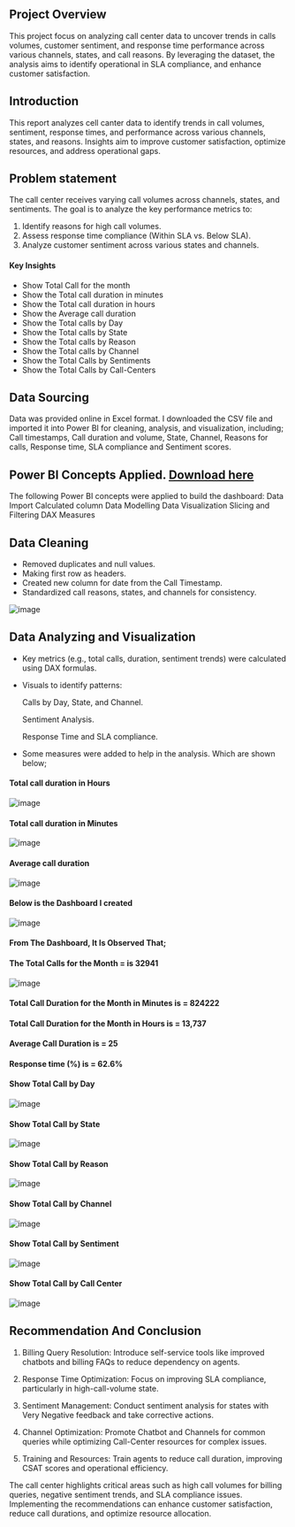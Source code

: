 ## Project Overview

This project focus on analyzing call center data to uncover trends in calls volumes, customer sentiment, and response time performance across various channels, states, and call reasons. By leveraging the dataset, the analysis aims to identify operational in SLA compliance, and enhance customer satisfaction. 

## Introduction

This report analyzes cell canter data to identify trends in call volumes, sentiment, response times, and performance across various channels, states, and reasons. Insights aim to improve customer satisfaction, optimize resources, and address operational gaps.

## Problem statement

The call center receives varying call volumes across channels, states, and sentiments. The goal is to analyze the key performance metrics to:

1.	Identify reasons for high call volumes.
2.	Assess response time compliance (Within SLA vs. Below SLA).
3.	Analyze customer sentiment across various states and channels.
   
#### Key Insights

- Show Total Call for the month
- Show the Total call duration in minutes
- Show the Total call duration in hours
- Show the Average call duration
- Show the Total calls by Day
- Show the Total calls by State
- Show the Total calls by Reason
- Show the Total calls by Channel
- Show the Total Calls by Sentiments
- Show the Total Calls by Call-Centers

## Data Sourcing  
Data was provided online in Excel format. I downloaded the CSV file and imported it into Power BI for cleaning, analysis, and visualization, including; Call timestamps, Call duration and volume, State, Channel, Reasons for calls, Response time, SLA compliance and Sentiment scores.

## Power BI Concepts Applied. [Download here](http://powerbi.com)
The following Power BI concepts were applied to build the dashboard:
Data Import
Calculated column
Data Modelling
Data Visualization
Slicing and Filtering
DAX Measures

## Data Cleaning 
-	Removed duplicates and null values.
-	Making first row as headers.
-	Created new column for date from the Call Timestamp.
-	Standardized call reasons, states, and channels for consistency.

  ![image](https://github.com/user-attachments/assets/ea9b59fc-9125-4091-8d47-e6f74162fbc4)

 ## Data Analyzing and Visualization
 
-	Key metrics (e.g., total calls, duration, sentiment trends) were calculated using DAX formulas. 

-	Visuals to identify patterns:
  
	Calls by Day, State, and Channel.

	Sentiment Analysis.

	Response Time and SLA compliance.

-	 Some measures were added to help in the analysis. Which are shown below;

#### Total call duration in Hours

![image](https://github.com/user-attachments/assets/a2439c11-65cf-4101-ab24-65640ed90f9f)

#### Total call duration in Minutes

![image](https://github.com/user-attachments/assets/0b2c2167-7a8a-4e81-a489-f02bcf539dfe)

#### Average call duration

![image](https://github.com/user-attachments/assets/b593aeee-a9db-4733-80c6-8dd4828c820d)


#### Below is the Dashboard I created

![image](https://github.com/user-attachments/assets/22e86a0b-bb43-4a27-84b0-b4d8a9bddebc)


#### From The Dashboard, It Is Observed That;

#### The Total Calls for the Month = is 32941

![image](https://github.com/user-attachments/assets/478af64f-29ff-42e0-b9f3-e3fc90ae7332)

#### Total Call Duration for the Month in Minutes is = 824222

#### Total Call Duration for the Month in Hours is = 13,737

#### Average Call Duration is = 25

#### Response time (%) is = 62.6%

#### Show Total Call by Day

![image](https://github.com/user-attachments/assets/6b88c988-1609-468e-babc-cffaae311069)

#### Show Total Call by State

![image](https://github.com/user-attachments/assets/395d7ae9-2b69-476f-8185-e7d7a578d093)

#### Show Total Call by Reason

![image](https://github.com/user-attachments/assets/1e689ac6-0e14-4b69-85ce-1ac854073b31)

#### Show Total Call by Channel

![image](https://github.com/user-attachments/assets/5bcf530b-b5ae-4065-8fc1-270fc3e6e721)

#### Show Total Call by Sentiment

![image](https://github.com/user-attachments/assets/7d6abd94-c158-4931-abb3-826c13242751)

#### Show Total Call  by Call Center

![image](https://github.com/user-attachments/assets/161233b9-8fe4-4969-a9aa-229aaba8530c)

## Recommendation And Conclusion

1.	Billing Query Resolution: Introduce self-service tools like improved chatbots and billing FAQs to reduce dependency on agents.

2.	Response Time Optimization: Focus on improving SLA compliance, particularly in high-call-volume state.
 
3.	Sentiment Management: Conduct sentiment analysis for states with Very Negative feedback and take corrective actions.

4.	Channel Optimization: Promote Chatbot and Channels for common queries while optimizing Call-Center resources for complex issues.

5.	Training and Resources: Train agents to reduce call duration, improving CSAT scores and operational efficiency.
	
The call center highlights critical areas such as high call volumes for billing queries, negative sentiment trends, and SLA compliance issues. Implementing the recommendations can enhance customer satisfaction, reduce call durations, and optimize resource allocation.




